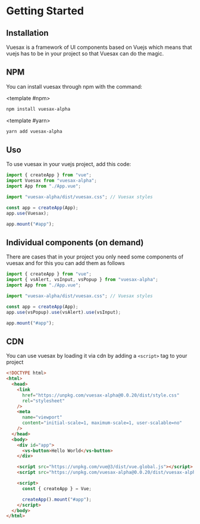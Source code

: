 # Getting Started

<card>

## Installation

Vuesax is a framework of UI components based on Vuejs which means that vuejs has to be in your project so that Vuesax can do the magic.

</card>

<card>

## NPM

You can install vuesax through npm with the command:

<command>

<template #npm>

```bash
npm install vuesax-alpha
```

</template>

<template #yarn>

```bash
yarn add vuesax-alpha
```

</template>

</command>

</card>

<card>

## Uso

To use vuesax in your vuejs project, add this code:

<command>

```ts
import { createApp } from "vue";
import Vuesax from "vuesax-alpha";
import App from "./App.vue";

import "vuesax-alpha/dist/vuesax.css"; // Vuesax styles

const app = createApp(App);
app.use(Vuesax);

app.mount("#app");
```

</command>

</card>

<card>

## Individual components (on demand)

There are cases that in your project you only need some components of vuesax and for this you can add them as follows

<command>

```ts
import { createApp } from "vue";
import { vsAlert, vsInput, vsPopup } from "vuesax-alpha";
import App from "./App.vue";

import "vuesax-alpha/dist/vuesax.css"; // Vuesax styles

const app = createApp(App);
app.use(vsPopup).use(vsAlert).use(vsInput);

app.mount("#app");
```

</command>

</card>

<card>

## CDN

You can use vuesax by loading it via cdn by adding a `<script>` tag to your project

<command>

```html
<!DOCTYPE html>
<html>
  <head>
    <link
      href="https://unpkg.com/vuesax-alpha@0.0.20/dist/style.css"
      rel="stylesheet"
    />
    <meta
      name="viewport"
      content="initial-scale=1, maximum-scale=1, user-scalable=no"
    />
  </head>
  <body>
    <div id="app">
      <vs-button>Hello World</vs-button>
    </div>

    <script src="https://unpkg.com/vue@3/dist/vue.global.js"></script>
    <script src="https://unpkg.com/vuesax-alpha@0.0.20/dist/vuesax-alpha.js"></script>

    <script>
      const { createApp } = Vue;

      createApp().mount("#app");
    </script>
  </body>
</html>
```

</command>

</card>
